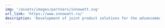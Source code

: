 ```yaml
---
img: '/assets/images/partners/innowatt.svg'
url_link: 'https://www.innowatt.ru/'
description: 'Development of joint product solutions for the advancement of services for the flexibility of supply and consumption of electricity'
---
```

